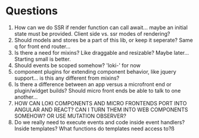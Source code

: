 # Questions

1. How can we do SSR if render function can call await... maybe an initial state must be provided. Client side vs. ssr modes of rendering?
2. Should models and stores be a part of this lib, or keep it seperate? Same q for front end router...
3. Is there a need for mixins? Like draggable and resizable? Maybe later... Starting small is better.
4. Should events be scoped somehow? 'loki-' for now
5. component plugins for extending component behavior, like jquery support... is this any different from mixins?
6. Is there a difference between an app versus a microfront end or plugin/widget builds? Should micro front ends be able to talk to one another...
7. HOW  CAN LOKI COMPONENTS AND MICRO FRONTENDS PORT INTO ANGULAR AND REACT? CAN I TURN THEM INTO WEB COMPONENTS SOMEHOW? OR USE MUTATION OBSERVER?
8. Do we really need to execute events and code inside event handlers? Inside templates? What functions do templates need access to?ß